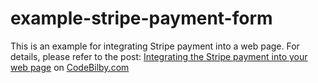 # example-stripe-payment-form
This is an example for integrating Stripe payment into a web page.
For details, please refer to the post: [Integrating the Stripe payment into your web page](https://www.codebilby.com/blog/A32-integrating-stripe-payment-into-your) on [CodeBilby.com](http://www.codebilby.com/)
